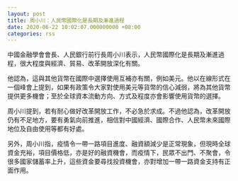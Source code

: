 ```yaml
---
layout: post
title: 周小川：人民幣國際化是長期及漸進過程
date: 2020-06-22 10:02:07.000000000 +08:00
categories: rss
---
```


中國金融學會會長、人民銀行前行長周小川表示，人民幣國際化是長期及漸進過程，很大程度與經濟、貿易、改革開放深化有關。

他認為，這與其他貨幣在國際中選擇使用互補亦有關，例如美元。他以在線形式在一個峰會上提到，如果有政策令大家對使用美元等貨幣的信心減弱，將為其他貨幣提供更多機會；至於全球資本流動方向、方式及程度亦會影響使用貨幣的選擇。

周小川提到，若有耐心做好改革開放工作，不必急於求成。不過他認為，改革開放仍有不足地方，要有勇氣向前推進，相信對中國經濟、國際合作、人民幣未來國際地位及自由使用等都有好處。

另外，周小川指，疫情令一帶一路項目進度、融資額減少是正常現象，但現時全球資金充裕，項目價格低，亦是好的融資機會，而疫情下，民眾不出門、不聚會，令很多國家儲蓄率上升，這些資金要尋找投資機會，亦對增加一帶一路資金支持有正面作用。

